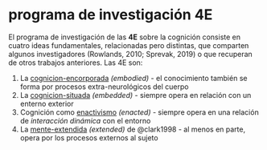 # programa de investigación 4E

El programa de investigación de las **4E** sobre la cognición consiste en cuatro ideas fundamentales, relacionadas pero distintas, que comparten algunos investigadores (Rowlands, 2010; Sprevak, 2019) o que recuperan de otros trabajos anteriores. Las 4E son:

1. La [cognicion-encorporada](cognicion-encorporada.md) *(embodied)* - el conocimiento también se forma por procesos extra-neurológicos del cuerpo
1. La [cognicion-situada](cognicion-situada.md) *(embedded)* - siempre opera en relación con un enterno exterior
1. Cognición como [enactivismo](enactivismo.md) *(enacted)* - siempre opera en una relación de *interacción dinámica* con el entorno
1. La [mente-extendida](mente-extendida.md) *(extended)* de @clark1998 - al menos en parte, opera por los procesos externos al sujeto

